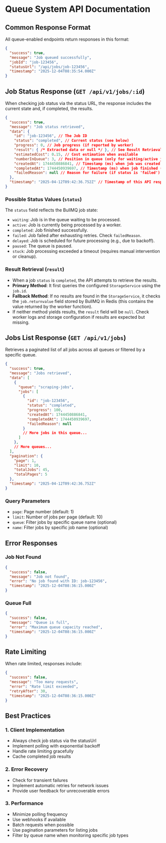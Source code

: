 # Queue System API Documentation

## Common Response Format

All queue-enabled endpoints return responses in this format:

```json
{
  "success": true,
  "message": "Job queued successfully",
  "jobId": "job-123456",
  "statusUrl": "/api/jobs/job-123456",
  "timestamp": "2025-12-04T08:35:54.000Z"
}
```

## Job Status Response (`GET /api/v1/jobs/:id`)

When checking job status via the status URL, the response includes the current state and, if completed, the results.

```json
{
  "success": true,
  "message": "Job status retrieved",
  "data": {
    "id": "job-123456", // The Job ID
    "status": "completed", // Current status (see below)
    "progress": 0, // Job progress (if reported by worker)
    "result": { /* Extracted data or null */ }, // See Result Retrieval below
    "estimatedCost": 0.15, // Cost estimation when available
    "numberInQueue": 3, // Position in queue (only for waiting/active jobs)
    "createdAt": 1744450886841, // Timestamp (ms) when job was created
    "completedAt": 1744450939697, // Timestamp (ms) when job finished (if completed/failed)
    "failedReason": null // Reason for failure (if status is 'failed')
  },
  "timestamp": "2025-04-12T09:42:36.752Z" // Timestamp of this API response
}
```

### Possible Status Values (`status`)

The `status` field reflects the BullMQ job state:

- `waiting`: Job is in the queue waiting to be processed.
- `active`: Job is currently being processed by a worker.
- `completed`: Job finished successfully.
- `failed`: Job failed after exhausting retries. Check `failedReason`.
- `delayed`: Job is scheduled for future processing (e.g., due to backoff).
- `paused`: The queue is paused.
- `stuck`: Job processing exceeded a timeout (requires manual intervention or cleanup).

### Result Retrieval (`result`)

- When a job `status` is `completed`, the API attempts to retrieve the results.
- **Primary Method**: It first queries the configured `StorageService` using the `job.id`.
- **Fallback Method**: If no results are found in the `StorageService`, it checks the `job.returnvalue` field stored by BullMQ in Redis (this contains the value returned by the worker function).
- If neither method yields results, the `result` field will be `null`. Check worker logs and storage configuration if results are expected but missing.

## Jobs List Response (`GET /api/v1/jobs`)

Retrieves a paginated list of all jobs across all queues or filtered by a specific queue.

```json
{
  "success": true,
  "message": "Jobs retrieved",
  "data": [
    {
      "queue": "scraping-jobs",
      "jobs": [
        {
          "id": "job-123456",
          "status": "completed",
          "progress": 100,
          "createdAt": 1744450886841,
          "completedAt": 1744450939697,
          "failedReason": null
        }
        // More jobs in this queue...
      ]
    },
    // More queues...
  ],
  "pagination": {
    "page": 1,
    "limit": 10,
    "totalJobs": 45,
    "totalPages": 5
  },
  "timestamp": "2025-04-12T09:42:36.752Z"
}
```

### Query Parameters

- `page`: Page number (default: 1)
- `limit`: Number of jobs per page (default: 10)
- `queue`: Filter jobs by specific queue name (optional)
- `name`: Filter jobs by specific job name (optional)

## Error Responses

### Job Not Found

```json
{
  "success": false,
  "message": "Job not found",
  "error": "No job found with ID: job-123456",
  "timestamp": "2025-12-04T08:36:15.000Z"
}
```

### Queue Full

```json
{
  "success": false,
  "message": "Queue is full",
  "error": "Maximum queue capacity reached",
  "timestamp": "2025-12-04T08:36:15.000Z"
}
```

## Rate Limiting

When rate limited, responses include:

```json
{
  "success": false,
  "message": "Too many requests",
  "error": "Rate limit exceeded",
  "retryAfter": 30,
  "timestamp": "2025-12-04T08:36:15.000Z"
}
```

## Best Practices

### 1. Client Implementation
- Always check job status via the statusUrl
- Implement polling with exponential backoff
- Handle rate limiting gracefully
- Cache completed job results

### 2. Error Recovery
- Check for transient failures
- Implement automatic retries for network issues
- Provide user feedback for unrecoverable errors

### 3. Performance
- Minimize polling frequency
- Use webhooks if available
- Batch requests when possible
- Use pagination parameters for listing jobs
- Filter by queue name when monitoring specific job types

